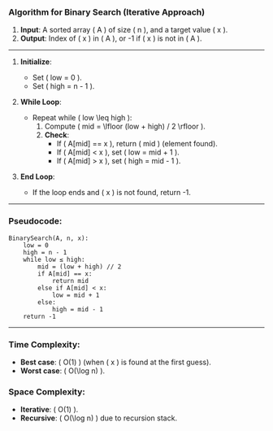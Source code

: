 

### Algorithm for Binary Search (Iterative Approach)

1. **Input**: A sorted array \( A \) of size \( n \), and a target value \( x \).
2. **Output**: Index of \( x \) in \( A \), or -1 if \( x \) is not in \( A \).

---

1. **Initialize**:
   - Set \( low = 0 \).
   - Set \( high = n - 1 \).

2. **While Loop**:
   - Repeat while \( low \leq high \):
     1. Compute \( mid = \lfloor (low + high) / 2 \rfloor \).
     2. **Check**:
        - If \( A[mid] == x \), return \( mid \) (element found).
        - If \( A[mid] < x \), set \( low = mid + 1 \).
        - If \( A[mid] > x \), set \( high = mid - 1 \).

3. **End Loop**:
   - If the loop ends and \( x \) is not found, return -1.

---

### Pseudocode:
```plaintext
BinarySearch(A, n, x):
    low = 0
    high = n - 1
    while low ≤ high:
        mid = (low + high) // 2
        if A[mid] == x:
            return mid
        else if A[mid] < x:
            low = mid + 1
        else:
            high = mid - 1
    return -1
```

---

### Time Complexity:
- **Best case**: \( O(1) \) (when \( x \) is found at the first guess).
- **Worst case**: \( O(\log n) \).

### Space Complexity:
- **Iterative**: \( O(1) \).
- **Recursive**: \( O(\log n) \) due to recursion stack.
